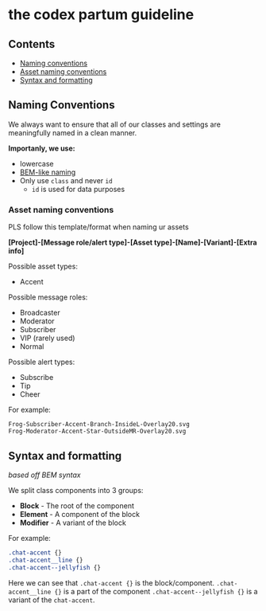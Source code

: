 # the codex partum guideline

## Contents
- [Naming conventions](#naming-conventions)
- [Asset naming conventions](#asset-naming-conventions)
- [Syntax and formatting](#synax-and-formatting)

## Naming Conventions

We always want to ensure that all of our classes and settings are meaningfully named in a clean manner.

**Importanly, we use:**
- lowercase
- [BEM-like naming](#bem-like-naming)
- Only use `class` and never `id`
    - `id` is used for data purposes

### Asset naming conventions

PLS follow this template/format when naming ur assets

**[Project]-[Message role/alert type]-[Asset type]-[Name]-[Variant]-[Extra info]**

Possible asset types:
- Accent

Possible message roles:
- Broadcaster
- Moderator
- Subscriber
- VIP (rarely used)
- Normal

Possible alert types:
- Subscribe
- Tip
- Cheer

For example:
```
Frog-Subscriber-Accent-Branch-InsideL-Overlay20.svg
Frog-Moderator-Accent-Star-OutsideMR-Overlay20.svg
```

## Syntax and formatting
*based off BEM syntax*

We split class components into 3 groups:
- **Block** - The root of the component
- **Element** - A component of the block
- **Modifier** - A variant of the block

For example:
```css
.chat-accent {}
.chat-accent__line {}
.chat-accent--jellyfish {}
```

Here we can see that `.chat-accent {}` is the block/component.
`.chat-accent__line {}` is a part of the component
`.chat-accent--jellyfish {}` is a variant of the `chat-accent`.

